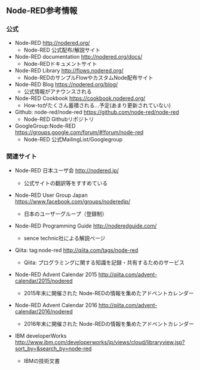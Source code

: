 ## Node-RED参考情報
### 公式
* Node-RED http://nodered.org/
     * Node-RED 公式配布/解説サイト
* Node-RED documentation http://nodered.org/docs/
     * Node-REDドキュメントサイト
* Node-RED Library http://flows.nodered.org/
     * Node-REDのサンプルFlowやカスタムNode配布サイト
* Node-RED Blog https://nodered.org/blog/
     * 公式情報がアナウンスされる
* Node-RED Cookbook https://cookbook.nodered.org/
     * How-toがたくさん蓄積される...予定(あまり更新されていない)
* Github: node-red/node-red https://github.com/node-red/node-red
     * Node-RED Githubリポジトリ
* GoogleGroup:Node-RED https://groups.google.com/forum/#!forum/node-red
     * Node-RED 公式MailingList/Googlegroup
### 関連サイト
* Node-RED 日本ユーザ会 http://nodered.jp/
     * 公式サイトの翻訳等をすすめている
* Node-RED User Group Japan https://www.facebook.com/groups/noderedjp/
     * 日本のユーザーグループ（登録制）
* Node-RED Programming Guide http://noderedguide.com/
     * sence technic社による解説ページ
* Qiita: tag:node-red http://qiita.com/tags/node-red
     * Qiita: プログラミングに関する知識を記録・共有するためのサービス
* Node-RED Advent Calendar 2015 http://qiita.com/advent-calendar/2015/nodered
     * 2015年末に開催された Node-REDの情報を集めたアドベントカレンダー
* Node-RED Advent Calendar 2016 http://qiita.com/advent-calendar/2016/nodered
     * 2016年末に開催された Node-REDの情報を集めたアドベントカレンダー

* IBM developerWorks http://www.ibm.com/developerworks/jp/views/cloud/libraryview.jsp?sort_by=&search_by=node-red
     * IBMの技術文書

